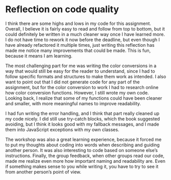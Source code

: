 # Reflection on code quality
I think there are some highs and lows in my code for this assignment. Overall, I believe it is fairly easy to read and follow from top to bottom, but it could definitely be written in a much cleaner way once I have learned more. I do not have time to rework it now before the deadline, but even though I have already refactored it multiple times, just writing this reflection has made me notice many improvements that could be made. This is fun, because it means I am learning.

The most challenging part for me was writing the color conversions in a way that would still be easy for the reader to understand, since I had to follow specific formats and structures to make them work as intended. I also want to point out that I did not generate code for any part of the assignment, but for the color conversion to work I had to research online how color conversion functions. However, I still wrote my own code. Looking back, I realize that some of my functions could have been cleaner and smaller, with more meaningful names to improve readability.

I had fun writing the error handling, and I think that part really cleaned up my code nicely. I did still use try-catch blocks, which the book suggested avoiding, but I think it looks good with my fallback messages, and I made them into JavaScript exceptions with my own classes.

The workshop was also a great learning experience, because it forced me to put my thoughts about coding into words when describing and guiding another person. It was also interesting to code based on someone else’s instructions. Finally, the group feedback, when other groups read our code, made me realize even more how important naming and readability are. Even if something makes sense to you while writing it, you have to try to see it from another person’s point of view.